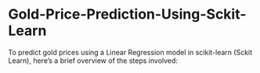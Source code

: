 # Gold-Price-Prediction-Using-Sckit-Learn
To predict gold prices using a Linear Regression model in scikit-learn (Sckit Learn), here’s a brief overview of the steps involved:
